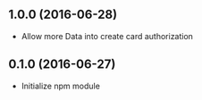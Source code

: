 ## 1.0.0 (2016-06-28)
- Allow more Data into create card authorization

## 0.1.0 (2016-06-27)
- Initialize npm module
